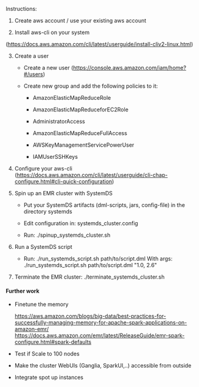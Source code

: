 <!--
{% comment %}
Copyright 2018 Graz University of Technology

Licensed to the Apache Software Foundation (ASF) under one or more
contributor license agreements.  See the NOTICE file distributed with
this work for additional information regarding copyright ownership.
The ASF licenses this file to you under the Apache License, Version 2.0
(the "License"); you may not use this file except in compliance with
the License.  You may obtain a copy of the License at

http://www.apache.org/licenses/LICENSE-2.0

Unless required by applicable law or agreed to in writing, software
distributed under the License is distributed on an "AS IS" BASIS,
WITHOUT WARRANTIES OR CONDITIONS OF ANY KIND, either express or implied.
See the License for the specific language governing permissions and
limitations under the License.
{% endcomment %}
-->

Instructions:

1. Create aws account / use your existing aws account

2. Install aws-cli on your system 

(https://docs.aws.amazon.com/cli/latest/userguide/install-cliv2-linux.html)

3. Create a user
    
    * Create a new user (https://console.aws.amazon.com/iam/home?#/users)

    * Create new group and add the following policies to it:
         
         - AmazonElasticMapReduceRole
         
         - AmazonElasticMapReduceforEC2Role
         
         - AdministratorAccess
         
         - AmazonElasticMapReduceFullAccess
         
         - AWSKeyManagementServicePowerUser
         
         - IAMUserSSHKeys 

4. Configure your aws-cli (https://docs.aws.amazon.com/cli/latest/userguide/cli-chap-configure.html#cli-quick-configuration)

5. Spin up an EMR cluster with SystemDS
    
    * Put your SystemDS artifacts (dml-scripts, jars, config-file) in the directory systemds 
    
    * Edit configuration in: systemds_cluster.config
    
    * Run: ./spinup_systemds_cluster.sh
    
6. Run a SystemDS script
    
    * Run: ./run_systemds_script.sh path/to/script.dml 
         With args: ./run_systemds_script.sh path/to/script.dml "1.0, 2.6"  
    
7. Terminate the EMR cluster: ./terminate_systemds_cluster.sh
    
#### Further work

* Finetune the memory 
    
    https://aws.amazon.com/blogs/big-data/best-practices-for-successfully-managing-memory-for-apache-spark-applications-on-amazon-emr/
    https://docs.aws.amazon.com/emr/latest/ReleaseGuide/emr-spark-configure.html#spark-defaults
* Test if Scale to 100 nodes

* Make the cluster WebUIs (Ganglia, SparkUI,..) accessible from outside

* Integrate spot up instances 